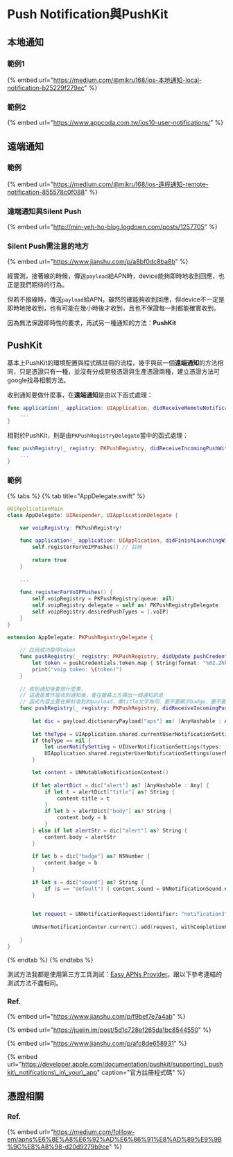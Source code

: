# Push Notification與PushKit

## 本地通知

### 範例1

{% embed url="https://medium.com/@mikru168/ios-本地通知-local-notification-b25229f279ec" %}

### 範例2

{% embed url="https://www.appcoda.com.tw/ios10-user-notifications/" %}



## 遠端通知

### 範例

{% embed url="https://medium.com/@mikru168/ios-遠程通知-remote-notification-855578c0f088" %}

### 遠端通知與Silent Push

{% embed url="http://min-yeh-ho-blog.logdown.com/posts/1257705" %}

### Silent Push需注意的地方

{% embed url="https://www.jianshu.com/p/a8bf0dc8ba8b" %}

經實測，接著線的時候，傳送`payload`給APN時，device能夠即時地收到回應，也正是我們期待的行為。

但若不接線時，傳送`payload`給APN，雖然的確能夠收到回應，但device不一定是即時地接收到，也有可能在幾小時後才收到，且也不保證每一則都能確實收到。

因為無法保證即時性的要求，再試另一種通知的方法：**PushKit**

## **PushKit**

基本上PushKit的環境配置與程式碼註冊的流程，幾乎與前一個**遠端通知**的方法相同，只是憑證只有一種，並沒有分成開發憑證與生產憑證兩種，建立憑證方法可google找尋相關方法。

收到通知要做什麼事，在**遠端通知**是由以下函式處理：

```swift
func application(_ application: UIApplication, didReceiveRemoteNotification userInfo: [AnyHashable : Any], fetchCompletionHandler completionHandler: @escaping (UIBackgroundFetchResult) -> Void) {
    ...
}
```

相對於PushKit，則是由`PKPushRegistryDelegate`當中的函式處理：

```swift
func pushRegistry(_ registry: PKPushRegistry, didReceiveIncomingPushWith payload: PKPushPayload, for type: PKPushType) {
    ...
}
```

### 範例

{% tabs %}
{% tab title="AppDelegate.swift" %}
```swift
@UIApplicationMain
class AppDelegate: UIResponder, UIApplicationDelegate {

    var voipRegistry: PKPushRegistry!
    
    func application(_ application: UIApplication, didFinishLaunchingWithOptions launchOptions: [UIApplication.LaunchOptionsKey: Any]?) -> Bool {
        self.registerForVoIPPushes() // 註冊
        
        return true
    }
    
    ...
    
    func registerForVoIPPushes() {
        self.voipRegistry = PKPushRegistry(queue: nil)
        self.voipRegistry.delegate = self as! PKPushRegistryDelegate
        self.voipRegistry.desiredPushTypes = [.voIP]
    }
}

extension AppDelegate: PKPushRegistryDelegate {
    
    // 註冊成功取得token
    func pushRegistry(_ registry: PKPushRegistry, didUpdate pushCredentials: PKPushCredentials, for type: PKPushType) {
        let token = pushCredentials.token.map { String(format: "%02.2hhx", $0) }.joined()
        print("voip token: \(token)")
    }
    
    // 收到通知後要做什麼事，
    // 這邊是實作當收到通知後，會在螢幕上方彈出一個通知訊息
    // 函式內容主要在解析收到的payload，像title文字為何、要不要顯示badge、要不要顯示提示音效等等
    func pushRegistry(_ registry: PKPushRegistry, didReceiveIncomingPushWith payload: PKPushPayload, for type: PKPushType) {
  
        let dic = payload.dictionaryPayload["aps"] as! [AnyHashable : Any]
        
        let theType = UIApplication.shared.currentUserNotificationSettings?.types
        if theType == nil {
            let userNotifySetting = UIUserNotificationSettings(types: [.badge, .sound, .alert], categories: nil)
            UIApplication.shared.registerUserNotificationSettings(userNotifySetting)
        }

        let content = UNMutableNotificationContent()
       
        if let alertDict = dic["alert"] as? [AnyHashable : Any] {
            if let t = alertDict["title"] as? String {
                content.title = t
            }
            if let b = alertDict["body"] as? String {
                content.body = b
            }
        } else if let alertStr = dic["alert"] as? String {
            content.body = alertStr
        }
        
        if let b = dic["badge"] as? NSNumber {
            content.badge = b
        }
        
        if let s = dic["sound"] as? String {
            if (s == "default") { content.sound = UNNotificationSound.default }
        }

        
        let request = UNNotificationRequest(identifier: "notification3", content: content, trigger: nil)
        
        UNUserNotificationCenter.current().add(request, withCompletionHandler: nil)
        
    }
}
```
{% endtab %}
{% endtabs %}

測試方法我都是使用第三方工具測試：[Easy APNs Provider](https://apps.apple.com/tw/app/easy-apns-provider-push-notification-service-testing-tool/id989622350?mt=12)。跟以下參考連結的測試方法不盡相同。

### Ref.

{% embed url="https://www.jianshu.com/p/f9bef7e7a4ab" %}

{% embed url="https://juejin.im/post/5d1c728ef265da1bc8544550" %}

{% embed url="https://www.jianshu.com/p/afc8de658931" %}

{% embed url="https://developer.apple.com/documentation/pushkit/supporting\_pushkit\_notifications\_in\_your\_app" caption="官方註冊程式碼" %}

## 憑證相關

### Ref.

{% embed url="https://medium.com/folllow-em/apns%E6%8E%A8%E6%92%AD%E6%86%91%E8%AD%89%E9%9B%9C%E8%A8%98-d20d9279b9ce" %}









